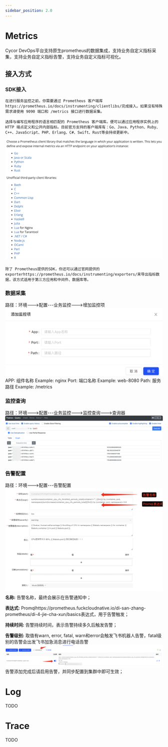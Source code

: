 ```yaml
---
sidebar_position: 2.0
---
```


# Metrics

Cycor DevOps平台支持原生prometheus的数据集成，支持业务自定义指标采集，支持业务自定义指标告警，支持业务自定义指标可视化。

## 接入方式
### SDK接入
    在进行服务监控之前，你需要通过 Prometheus 客户端库https://prometheus.io/docs/instrumenting/clientlibs/完成接入。如果没有特殊需求请使用 9090 端口和 /metrics 接口进行数据采集。

    选择与编写应用程序的语言相匹配的 Prometheus 客户端库。便可以通过应用程序实例上的 HTTP 端点定义和公开内部指标。目前官方支持的客户端库有：Go、Java、Python、Ruby、C++、JavaScript、PHP、Erlang、C#、Swift、Rust等会持续更新中。
![alt text](image-23.png)

    除了 Prometheus提供的SDK，你还可以通过官网提供的exporterhttps://prometheus.io/docs/instrumenting/exporters/来导出指标数据，该方式适用于第三方应用和中间件、数据库等。
### 数据采集
路径：环境--->配置---业务监控--->增加监控项
![alt text](image-24.png)
APP: 组件名称           Example: nginx
Port: 端口名称          Example: web-8080
Path: 服务路径          Example: /metrics

### 监控查询
路径：环境--->配置---业务监控--->监控查询--->查询器
![alt text](image-25.png)

### 告警配置
路径：环境--->配置---告警配置
![alt text](image-26.png)
**名称:** 告警名称，最终会展示在告警通知中；

**表达式:** Promqlhttps://prometheus.fuckcloudnative.io/di-san-zhang-prometheus/di-4-jie-cha-xun/basics表达式，用于告警触发；

**持续时间:** 告警持续时间，表示告警持续多久后触发告警；

**告警级别:** 取值有warn, error, fatal, warn和error会触发飞书机器人告警，fatal级别的告警会出发飞书加急消息进行电话告警
![alt text](image-27.png)
告警添加完成后请启用告警，并同步配置到集群中即可生效；



# Log
TODO

# Trace
TODO